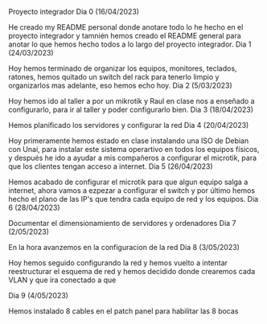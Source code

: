 Proyecto integrador
Dia 0 (16/04/2023)

He creado my README personal donde anotare todo lo he hecho en el proyecto integrador y tamnién hemos creado el README general para anotar lo que hemos hecho todos a lo largo del proyecto integrador.
Dia 1 (24/03/2023)

Hoy hemos terminado de organizar los equipos, monitores, teclados, ratones, hemos quitado un switch del rack para tenerlo limpio y organizarlos mas adelante, eso hemos echo hoy.
Dia 2 (5/03/2023)

Hoy hemos ido al taller a por un mikrotik y Raul en clase nos a enseñado a configurarlo, para ir al taller y poder configurarlo bien.
Dia 3 (18/04/2023)

Hemos planificado los servidores y configurar la red
Dia 4 (20/04/2023)

Hoy primeramente hemos estado en clase instalando una ISO de Debian con Unai, para instalar este sistema operartivo en todos los equipos físicos, y después he ido a ayudar a mis compañeros a configurar el microtik, para que los clientes tengan acceso a internet.
Dia 5 (26/04/2023)

Hemos acabado de configurar el microtik para que algun equipo salga a internet, ahora vamos a ezpezar a configurar el switch y por último hemos hecho el plano de las IP's que tendra cada equipo de red y los equipos.
Dia 6 (28/04/2023)

Documentar el dimensionamiento de servidores y ordenadores
Dia 7 (2/05/2023)

En la hora avanzemos en la configuracion de la red
Dia 8 (3/05/2023)

Hoy hemos seguido configurando la red y hemos vuelto a intentar reestructurar el esquema de red y hemos decidido donde crearemos cada VLAN y que ira conectado a que

Dia 9 (4/05/2023)

Hemos instalado 8 cables en el patch panel para habilitar las 8 bocas
